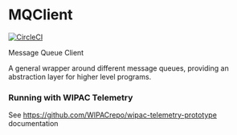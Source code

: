 # MQClient
[![CircleCI](https://circleci.com/gh/WIPACrepo/MQClient/tree/master.svg?style=svg)](https://circleci.com/gh/WIPACrepo/MQClient/tree/master)

Message Queue Client

A general wrapper around different message queues,
providing an abstraction layer for higher level programs.

### Running with WIPAC Telemetry
See https://github.com/WIPACrepo/wipac-telemetry-prototype documentation
